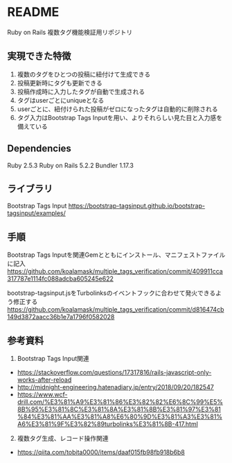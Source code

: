 # README
Ruby on Rails 複数タグ機能検証用リポジトリ

## 実現できた特徴
1) 複数のタグをひとつの投稿に紐付けて生成できる
2) 投稿更新時にタグも更新できる 
3) 投稿作成時に入力したタグが自動で生成される
4) タグはuserごとにuniqueとなる
5) userごとに、紐付けられた投稿がゼロになったタグは自動的に削除される
6) タグ入力はBootstrap Tags Inputを用い、よりそれらしい見た目と入力感を備えている

## Dependencies
Ruby 2.5.3
Ruby on Rails 5.2.2
Bundler 1.17.3

## ライブラリ
Bootstrap Tags Input https://bootstrap-tagsinput.github.io/bootstrap-tagsinput/examples/

## 手順
Bootstrap Tags Inputを関連Gemとともにインストール、マニフェストファイルに記入
https://github.com/koalamask/multiple_tags_verification/commit/409911cca317787e1114fc088adcba605245e622

bootstrap-tagsinput.jsをTurbolinksのイベントフックに合わせて発火できるよう修正する
https://github.com/koalamask/multiple_tags_verification/commit/d816474cb149d3872aacc36b1e7a1796f0582028

## 参考資料
1) Bootstrap Tags Input関連
- https://stackoverflow.com/questions/17317816/rails-javascript-only-works-after-reload
- http://midnight-engineering.hatenadiary.jp/entry/2018/09/20/182547
- https://www.wcf-drill.com/%E3%81%A9%E3%81%86%E3%82%82%E6%8C%99%E5%8B%95%E3%81%8C%E3%81%8A%E3%81%8B%E3%81%97%E3%81%84%E3%81%AA%E3%81%A8%E6%80%9D%E3%81%A3%E3%81%A6%E3%81%9F%E3%82%89turbolinks%E3%81%8B-417.html

2) 複数タグ生成、レコード操作関連
- https://qiita.com/tobita0000/items/daaf015fb98fb918b6b8
